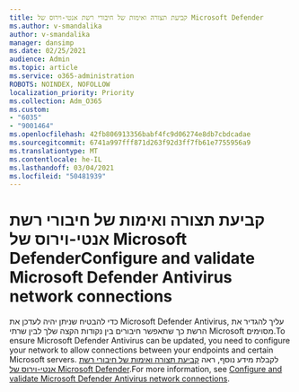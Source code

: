 ```yaml
---
title: קביעת תצורה ואימות של חיבורי רשת אנטי-וירוס של Microsoft Defender
ms.author: v-smandalika
author: v-smandalika
manager: dansimp
ms.date: 02/25/2021
audience: Admin
ms.topic: article
ms.service: o365-administration
ROBOTS: NOINDEX, NOFOLLOW
localization_priority: Priority
ms.collection: Adm_O365
ms.custom:
- "6035"
- "9001464"
ms.openlocfilehash: 42fb806913356babf4fc9d06274e8db7cbdcadae
ms.sourcegitcommit: 6741a997fff871d263f92d3ff7fb61e7755956a9
ms.translationtype: MT
ms.contentlocale: he-IL
ms.lasthandoff: 03/04/2021
ms.locfileid: "50481939"
---
```

# <a name="configure-and-validate-microsoft-defender-antivirus-network-connections"></a><span data-ttu-id="9b894-102">קביעת תצורה ואימות של חיבורי רשת אנטי-וירוס של Microsoft Defender</span><span class="sxs-lookup"><span data-stu-id="9b894-102">Configure and validate Microsoft Defender Antivirus network connections</span></span>

<span data-ttu-id="9b894-103">כדי להבטיח שניתן יהיה לעדכן את Microsoft Defender Antivirus, עליך להגדיר את הרשת כך שתאפשר חיבורים בין נקודות הקצה שלך לבין שרתי Microsoft מסוימים.</span><span class="sxs-lookup"><span data-stu-id="9b894-103">To ensure Microsoft Defender Antivirus can be updated, you need to configure your network to allow connections between your endpoints and certain Microsoft servers.</span></span> <span data-ttu-id="9b894-104">לקבלת מידע נוסף, ראה [קביעת תצורה ואימות של חיבורי רשת אנטי-וירוס של Microsoft Defender](https://docs.microsoft.com/windows/security/threat-protection/microsoft-defender-antivirus/configure-network-connections-microsoft-defender-antivirus).</span><span class="sxs-lookup"><span data-stu-id="9b894-104">For more information, see [Configure and validate Microsoft Defender Antivirus network connections](https://docs.microsoft.com/windows/security/threat-protection/microsoft-defender-antivirus/configure-network-connections-microsoft-defender-antivirus).</span></span>
